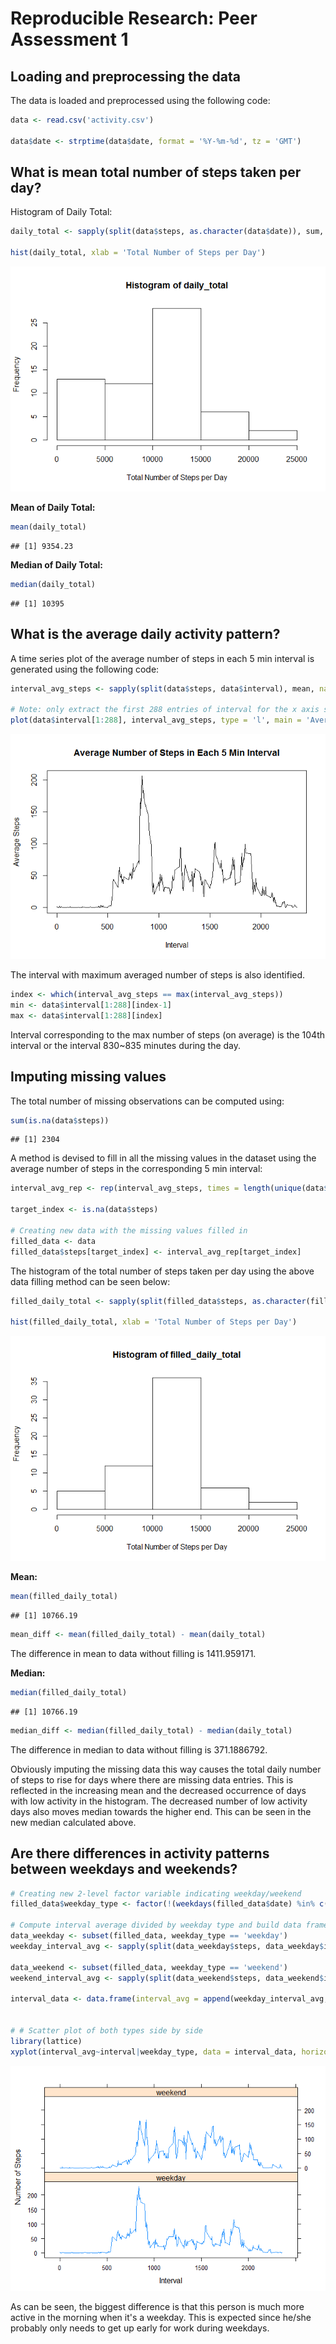 # Reproducible Research: Peer Assessment 1



## Loading and preprocessing the data

The data is loaded and preprocessed using the following code:

```r
data <- read.csv('activity.csv')

data$date <- strptime(data$date, format = '%Y-%m-%d', tz = 'GMT')
```


## What is mean total number of steps taken per day?

Histogram of Daily Total:

```r
daily_total <- sapply(split(data$steps, as.character(data$date)), sum, na.rm = TRUE)

hist(daily_total, xlab = 'Total Number of Steps per Day')
```

![](figure/daily_total-1.png)<!-- -->

**Mean of Daily Total:**

```r
mean(daily_total)
```

```
## [1] 9354.23
```

**Median of Daily Total:**

```r
median(daily_total)
```

```
## [1] 10395
```

## What is the average daily activity pattern?

A time series plot of the average number of steps in each 5 min interval is generated using the following code:

```r
interval_avg_steps <- sapply(split(data$steps, data$interval), mean, na.rm = TRUE)

# Note: only extract the first 288 entries of interval for the x axis since the 5 min interval markers repeat for each day.
plot(data$interval[1:288], interval_avg_steps, type = 'l', main = 'Average Number of Steps in Each 5 Min Interval', xlab = 'Interval', ylab = 'Average Steps')
```

![](figure/time_series-1.png)<!-- -->

The interval with maximum averaged number of steps is also identified.

```r
index <- which(interval_avg_steps == max(interval_avg_steps))
min <- data$interval[1:288][index-1]
max <- data$interval[1:288][index]
```

Interval corresponding to the max number of steps (on average) is the 104th interval or the interval 830~835 minutes during the day.

## Imputing missing values

The total number of missing observations can be computed using:

```r
sum(is.na(data$steps))
```

```
## [1] 2304
```

A method is devised to fill in all the missing values in the dataset using the average number of steps in the corresponding 5 min interval:

```r
interval_avg_rep <- rep(interval_avg_steps, times = length(unique(data$date)))

target_index <- is.na(data$steps)

# Creating new data with the missing values filled in
filled_data <- data
filled_data$steps[target_index] <- interval_avg_rep[target_index]
```

The histogram of the total number of steps taken per day using the above data filling method can be seen below:

```r
filled_daily_total <- sapply(split(filled_data$steps, as.character(filled_data$date)), sum)

hist(filled_daily_total, xlab = 'Total Number of Steps per Day')
```

![](figure/filled_plot-1.png)<!-- -->

**Mean:**

```r
mean(filled_daily_total)
```

```
## [1] 10766.19
```

```r
mean_diff <- mean(filled_daily_total) - mean(daily_total)
```
The difference in mean to data without filling is 1411.959171. 

**Median:**

```r
median(filled_daily_total)
```

```
## [1] 10766.19
```

```r
median_diff <- median(filled_daily_total) - median(daily_total)
```

The difference in median to data without filling is 371.1886792. 

Obviously imputing the missing data this way causes the total daily number of steps to rise for days where there are missing data entries. This is reflected in the increasing mean and the decreased occurrence of days with low activity in the histogram. The decreased number of low activity days also moves median towards the higher end. This can be seen in the new median calculated above.

## Are there differences in activity patterns between weekdays and weekends?


```r
# Creating new 2-level factor variable indicating weekday/weekend
filled_data$weekday_type <- factor(!(weekdays(filled_data$date) %in% c('Saturday', 'Sunday')), labels = c('weekend', 'weekday'))

# Compute interval average divided by weekday type and build data frame
data_weekday <- subset(filled_data, weekday_type == 'weekday')
weekday_interval_avg <- sapply(split(data_weekday$steps, data_weekday$interval), mean)

data_weekend <- subset(filled_data, weekday_type == 'weekend')
weekend_interval_avg <- sapply(split(data_weekend$steps, data_weekend$interval), mean)

interval_data <- data.frame(interval_avg = append(weekday_interval_avg, weekend_interval_avg), interval = rep(filled_data$interval[1:288], times = 2), weekday_type = rep(c('weekday', 'weekend'), each = 288), stringsAsFactors = TRUE)


# # Scatter plot of both types side by side
library(lattice)
xyplot(interval_avg~interval|weekday_type, data = interval_data, horizontal = FALSE, xlab = 'Interval', ylab = 'Number of Steps', type = 'l', layout = c(1,2))
```

![](figure/weekdays-1.png)<!-- -->

As can be seen, the biggest difference is that this person is much more active in the morning when it's a weekday. This is expected since he/she probably only needs to get up early for work during weekdays.
